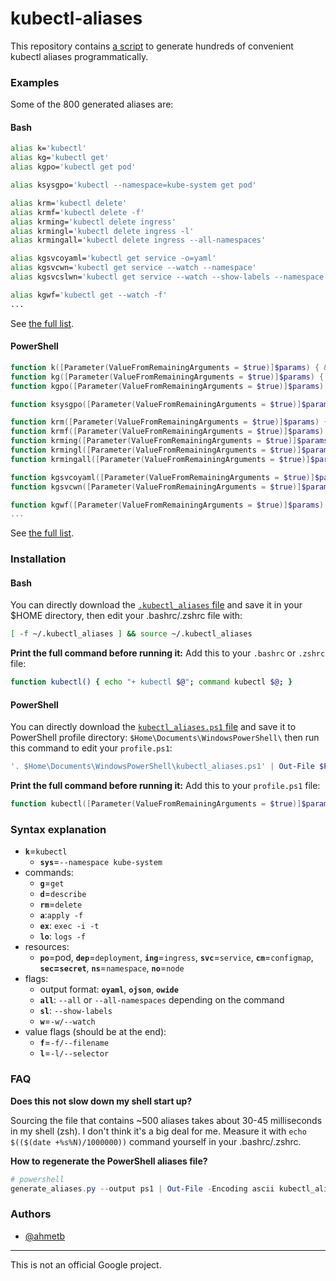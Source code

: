 # kubectl-aliases

This repository contains [a script](generate_aliases.py) to generate hundreds of
convenient kubectl aliases programmatically.

### Examples

Some of the 800 generated aliases are:

#### Bash

```sh
alias k='kubectl'
alias kg='kubectl get'
alias kgpo='kubectl get pod'

alias ksysgpo='kubectl --namespace=kube-system get pod'

alias krm='kubectl delete'
alias krmf='kubectl delete -f'
alias krming='kubectl delete ingress'
alias krmingl='kubectl delete ingress -l'
alias krmingall='kubectl delete ingress --all-namespaces'

alias kgsvcoyaml='kubectl get service -o=yaml'
alias kgsvcwn='kubectl get service --watch --namespace'
alias kgsvcslwn='kubectl get service --watch --show-labels --namespace'

alias kgwf='kubectl get --watch -f'
...
```

See [the full list](.kubectl_aliases).

#### PowerShell

```powershell
function k([Parameter(ValueFromRemainingArguments = $true)]$params) { & kubectl $params }
function kg([Parameter(ValueFromRemainingArguments = $true)]$params) { & kubectl get $params }
function kgpo([Parameter(ValueFromRemainingArguments = $true)]$params) { & kubectl get pods $params }

function ksysgpo([Parameter(ValueFromRemainingArguments = $true)]$params) { & kubectl --namespace=kube-system get pods $params }

function krm([Parameter(ValueFromRemainingArguments = $true)]$params) { & kubectl delete $params }
function krmf([Parameter(ValueFromRemainingArguments = $true)]$params) { & kubectl delete --recursive -f $params }
function krming([Parameter(ValueFromRemainingArguments = $true)]$params) { & kubectl delete ingress $params }
function krmingl([Parameter(ValueFromRemainingArguments = $true)]$params) { & kubectl delete ingress -l $params }
function krmingall([Parameter(ValueFromRemainingArguments = $true)]$params) { & kubectl delete ingress --all $params }

function kgsvcoyaml([Parameter(ValueFromRemainingArguments = $true)]$params) { & kubectl get service -o=yaml $params }
function kgsvcwn([Parameter(ValueFromRemainingArguments = $true)]$params) { & kubectl get service --watch --namespace $params }

function kgwf([Parameter(ValueFromRemainingArguments = $true)]$params) { & kubectl get --watch --recursive -f $params }
...
```

See [the full list](kubectl_aliases.ps1).

### Installation

#### Bash

You can directly download the [`.kubectl_aliases` file](https://rawgit.com/ahmetb/kubectl-alias/master/.kubectl_aliases)
and save it in your $HOME directory, then edit your .bashrc/.zshrc file with:

```sh
[ -f ~/.kubectl_aliases ] && source ~/.kubectl_aliases
```

**Print the full command before running it:** Add this to your `.bashrc` or
`.zshrc` file:

```sh
function kubectl() { echo "+ kubectl $@"; command kubectl $@; }
```

#### PowerShell
You can directly download the [`kubectl_aliases.ps1` file](https://rawgit.com/ahmetb/kubectl-alias/master/kubectl_aliases.ps1) and save it to PowerShell profile directory: `$Home\Documents\WindowsPowerShell\` then run this command to edit your `profile.ps1`:

```powershell
'. $Home\Documents\WindowsPowerShell\kubectl_aliases.ps1' | Out-File $PROFILE.CurrentUserAllHosts -Encoding ascii -Append
```

**Print the full command before running it:** Add this to your `profile.ps1` file:

```powershell
function kubectl([Parameter(ValueFromRemainingArguments = $true)]$params) { Write-Output "> kubectl $(@($params | ForEach-Object {$_}) -join ' ')"; & kubectl.exe $params; }
```

### Syntax explanation

* **`k`**=`kubectl`
  * **`sys`**=`--namespace kube-system`
* commands:
  * **`g`**=`get`
  * **`d`**=`describe`
  * **`rm`**=`delete`
  * **`a`**:`apply -f`
  * **`ex`**: `exec -i -t`
  * **`lo`**: `logs -f`
* resources:
  * **`po`**=pod, **`dep`**=`deployment`, **`ing`**=`ingress`,
    **`svc`**=`service`, **`cm`**=`configmap`, **`sec`=`secret`**,
    **`ns`**=`namespace`, **`no`**=`node`
* flags:
  * output format: **`oyaml`**, **`ojson`**, **`owide`**
  * **`all`**: `--all` or `--all-namespaces` depending on the command
  * **`sl`**: `--show-labels`
  * **`w`**=`-w/--watch`
* value flags (should be at the end):
  * **`f`**=`-f/--filename`
  * **`l`**=`-l/--selector`

### FAQ

**Does this not slow down my shell start up?**

Sourcing the file that contains
~500 aliases takes about 30-45 milliseconds in my shell (zsh). I don't think
it's a big deal for me. Measure it with `echo $(($(date +%s%N)/1000000))`
command yourself in your .bashrc/.zshrc.

**How to regenerate the PowerShell aliases file?**
```powershell
# powershell
generate_aliases.py --output ps1 | Out-File -Encoding ascii kubectl_aliases.ps1
```

### Authors

- [@ahmetb](https://twitter.com/ahmetb)

-----

This is not an official Google project.
